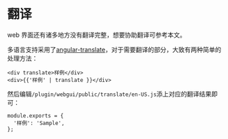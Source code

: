 # 翻译

web 界面还有诸多地方没有翻译完整，想要协助翻译可参考本文。

多语言支持采用了[angular-translate](https://angular-translate.github.io/)，对于需要翻译的部分，大致有两种简单的处理方法：

```
<div translate>样例</div>
<div>{{'样例' | translate }}</div>
```

然后编辑`/plugin/webgui/public/translate/en-US.js`添上对应的翻译结果即可：

```
module.exports = {
  '样例': 'Sample',
};
```